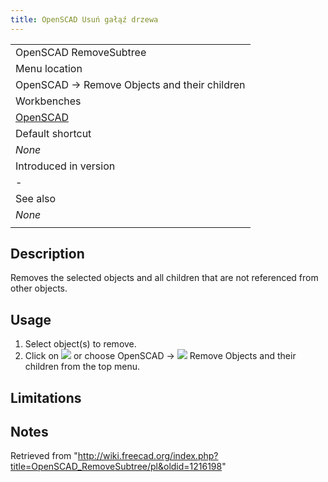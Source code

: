 ```yaml
---
title: OpenSCAD Usuń gałąź drzewa
---
```


|                                                      |
| ---------------------------------------------------- |
| OpenSCAD RemoveSubtree‏‎                             |
| Menu location                                        |
| OpenSCAD → Remove Objects and their children         |
| Workbenches                                          |
| [OpenSCAD](/OpenSCAD_Workbench "OpenSCAD Workbench") |
| Default shortcut                                     |
| _None_                                               |
| Introduced in version                                |
| -                                                    |
| See also                                             |
| _None_                                               |
|                                                      |

## Description

Removes the selected objects and all children that are not referenced from other objects.

## Usage

1. Select object(s) to remove.
2. Click on ![](/images/OpenSCAD_RemoveSubtree.svg) or choose OpenSCAD → ![](/images/OpenSCAD_RemoveSubtree.svg) Remove Objects and their children from the top menu.

## Limitations

## Notes

Retrieved from "<http://wiki.freecad.org/index.php?title=OpenSCAD_RemoveSubtree/pl&oldid=1216198>"
